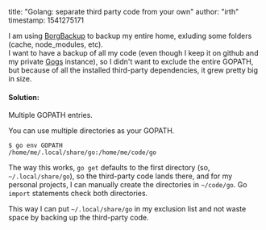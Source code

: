 title: "Golang: separate third party code from your own"
author: "irth"
timestamp: 1541275171


I am using [BorgBackup](https://borgbackup.readthedocs.io/en/stable/) to backup my entire home, exluding some folders (cache, node_modules, etc).  
I want to have a backup of all my code (even though I keep it on github and my private [Gogs](https://gogs.io/) instance), so I didn't want to exclude the entire GOPATH, but because of all the installed third-party dependencies, it grew pretty big in size.

#### Solution:
Multiple GOPATH entries.

You can use multiple directories as your GOPATH.

```shell
$ go env GOPATH
/home/me/.local/share/go:/home/me/code/go
```

The way this works, `go get` defaults to the first directory (so, `~/.local/share/go`), so the third-party code lands there, and for my personal projects, I can manually create the directories in `~/code/go`. Go `import` statements check both directories.

This way I can put `~/.local/share/go` in my exclusion list and not waste space by backing up the third-party code.
